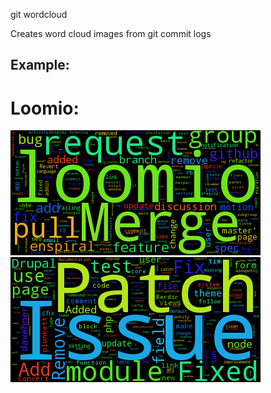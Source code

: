 git wordcloud

Creates word cloud images from git commit logs

## Example:

# Loomio:
![Loomio example](https://raw.githubusercontent.com/Br3nda/git-wordcloud/master/examples/loomio.png)
![Drupal example](https://raw.githubusercontent.com/Br3nda/git-wordcloud/master/examples/drupal.png)
